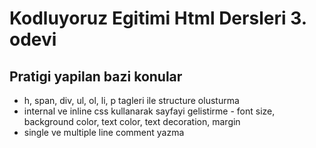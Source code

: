 # Kodluyoruz Egitimi Html Dersleri 3. odevi

## Pratigi yapilan bazi konular

-   h, span, div, ul, ol, li, p tagleri ile structure olusturma
-   internal ve inline css kullanarak sayfayi gelistirme - font size, background color, text color, text decoration, margin 
-   single ve multiple line comment yazma